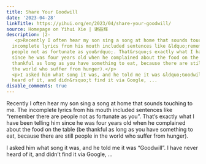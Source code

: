 ```yaml
---
title: Share Your Goodwill
date: '2023-04-28'
linkTitle: https://yihui.org/en/2023/04/share-your-goodwill/
source: Homepage on Yihui Xie | 谢益辉
description: |2-
   <p>Recently I often hear my son sing a song at home that sounds touching to me. The
  incomplete lyrics from his mouth included sentences like &ldquo;remember there are
  people not as fortunate as you&rdquo;. That&rsquo;s exactly what I have been telling him
  since he was four years old when he complained about the food on the table (be
  thankful as long as you have something to eat, because there are still people in
  the world who suffer from hunger).</p>
  <p>I asked him what song it was, and he told me it was &ldquo;Goodwill&rdquo;. I have never
  heard of it, and didn&rsquo;t find it via Google, ...
disable_comments: true
---
```

 <p>Recently I often hear my son sing a song at home that sounds touching to me. The
incomplete lyrics from his mouth included sentences like &ldquo;remember there are
people not as fortunate as you&rdquo;. That&rsquo;s exactly what I have been telling him
since he was four years old when he complained about the food on the table (be
thankful as long as you have something to eat, because there are still people in
the world who suffer from hunger).</p>
<p>I asked him what song it was, and he told me it was &ldquo;Goodwill&rdquo;. I have never
heard of it, and didn&rsquo;t find it via Google, ...